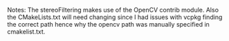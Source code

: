 Notes: 
The stereoFiltering makes use of the OpenCV contrib module.
Also the CMakeLists.txt will need changing since I had issues with vcpkg finding the correct path hence why the opencv path was manually specified in cmakelist.txt. 